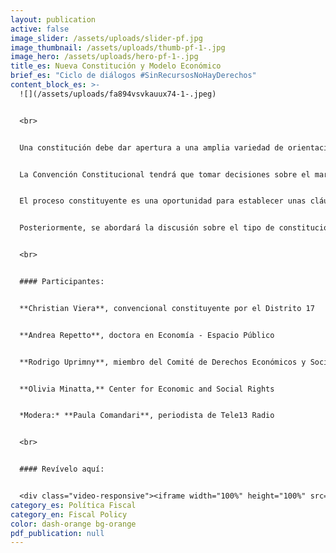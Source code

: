 ```yaml
---
layout: publication
active: false
image_slider: /assets/uploads/slider-pf.jpg
image_thumbnail: /assets/uploads/thumb-pf-1-.jpg
image_hero: /assets/uploads/hero-pf-1-.jpg
title_es: Nueva Constitución y Modelo Económico
brief_es: "Ciclo de diálogos #SinRecursosNoHayDerechos"
content_block_es: >-
  ![](/assets/uploads/fa894vsvkauux74-1-.jpeg)


  <br>


  Una constitución debe dar apertura a una amplia variedad de orientaciones en materia económica por una parte de los gobiernos democráticamente elegidos, pero, para tomar los derechos en serio, las políticas económicas deberían estar vinculadas al objetivo de garantizar los derechos consagrados en las constituciones.


  La Convención Constitucional tendrá que tomar decisiones sobre el margen de maniobra que da al legislador en distintas áreas de política y los condicionamientos que establece a las ramas del poder público para lograrlo.


  El proceso constituyente es una oportunidad para establecer unas cláusulas que vinculen el diseño, los procesos de toma de decisión, la planeación y la ejecución de la política económica al objetivo de garantizar los derechos. En este primer evento se explorará, en primera medida, una tipología con base en la experiencia comparada del tipo de constituciones y cláusulas constitucionales en relación con el modelo económico que plantean, y en particular en lo que tiene que ver con la política tributaria y presupuestaria.


  Posteriormente, se abordará la discusión sobre el tipo de constitución económica que debería adoptar Chile y qué técnicas constitucionales podrían adoptarse para vincular las políticas económicas a la garantía de los derechos, en particular los derechos económicos, sociales y culturales.


  <br>


  #### Participantes:


  **Christian Viera**, convencional constituyente por el Distrito 17


  **Andrea Repetto**, doctora en Economía - Espacio Público


  **Rodrigo Uprimny**, miembro del Comité de Derechos Económicos y Sociales ONU


  **Olivia Minatta,** Center for Economic and Social Rights


  *Modera:* **Paula Comandari**, periodista de Tele13 Radio


  <br>


  #### Revívelo aquí:


  <div class="video-responsive"><iframe width="100%" height="100%" src="https://www.youtube.com/embed/7Mc-LPyj1AQ?rel=0&showinfo=0&autohide=1&modestbranding=1" title="YouTube video player" frameborder="0" allow="accelerometer; autoplay; clipboard-write; encrypted-media; gyroscope; picture-in-picture" allowfullscreen style="position:absolute; top:0; left: 0"></iframe></div>
category_es: Política Fiscal
category_en: Fiscal Policy
color: dash-orange bg-orange
pdf_publication: null
---
```

